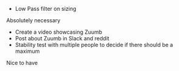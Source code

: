 - Low Pass filter on sizing


Absolutely necessary
- Create a video showcasing Zuumb
- Post about Zuumb in Slack and reddit
- Stability test with multiple people to decide if there should be a maximum

Nice to have

